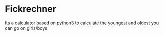# Fickrechner
Its a calculator based on python3 to calculate the youngest and oldest you can go on girls/boys
